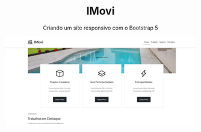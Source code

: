 <h1 align="center"> IMovi </h1>
<p align="center" > Criando um site responsivo com o Bootstrap 5 </p>

<img src="https://github.com/GiovaniAlves/imovi/blob/master/img/site.png" alt="Foto do site" />
